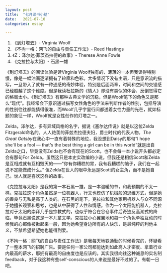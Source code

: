 ```yaml
---
layout: post
title:  "七月读书小结"
date:   2021-07-10
categories: essay

---
```

1. 《到灯塔去》- Virginia Woolf
2. 《不拘一格：网飞的自由与责任工作法》- Reed Hastings
3. 《Z：泽尔达·菲茨杰拉德的故事》- Therese Anne Fowle
4. 《克拉拉与太阳》- 石黑一雄

《到灯塔去》的阅读体验是读Virginia Woolf独有的，薄薄的一本但我读得特别慢，像是一幅油画逐渐拥有了轮廓和色彩。大多情况下没有主语，只是意识流的描写，一旦带入了就有一种通感的奇妙体验，特别是后面两章，时间和空间的交错感已经超越了这个维度。但是我读杜拉斯的《情人》却没有类似的体会，反倒觉得它的格局太小。《到灯塔去》有那种古典文学的沉稳，但是Woolf笔下的角色又是那么“现代”。我经常会下意识通过描写女性角色的手法来判断作者的性别，包括导演的性别往往都能猜得很准，而Woolf几乎字里行间都透着女性力量的光芒，就如标题的象征一样，Woolf就是女性创作的灯塔之一。

Zelda，泽尔达，多有异域风格的名字，据说《塞尔达传说》就是以这位Zelda Fitzgerald命名的。人人艳羡的菲兹杰拉德夫妇，爵士时代的代表人物。*The Great Gatsby*在我心中一直有着特殊的地位，我没想到Daisy的那句“I hope she'll be a fool — that's the best thing a girl can be in this world”就是出自Zelda之口，毕竟没有Zelda也不会有现在的Scott，也不会每一本小说开头都必定会有那句For Zelda。虽然这只是本史实改编的小说，但我还是相信Scott和Zelda是互相成就有互相毁灭的——"你有你糟糕的胃，我有我糟糕的脑子，我们在一起说不定能做成什么。” 但Zelda在世人的眼中永远是Scott的女主角，而不是她自己。世人就是喜欢这样的故事。

《克拉拉与太阳》是我的第一本石黑一雄，是一本温暖的书，和我预期的不太一样。克拉拉这个角色虽然是一位机器人，行文也模仿了机械般的思维方式，但是她的善良与无私是高于人类的。在石黑的笔下，克拉拉和其他家用机器人与众不同源于她擅长观察和思考，也是从中获得了人性和情感。作为一个太阳能机器人，克拉拉对于太阳的崇拜几乎是宗教式的，也似乎符合在谷仓事件后奇迹反高潮式的降临，毕竟石黑说这是一本儿童文学。克拉拉小心翼翼地和每一个角色单独互动的时候我的心都像被揪起来一般，因为她希望身边所有的人快乐，是最纯粹的利他主义，不禁希望希望她也能得到爱。

《不拘一格：网飞的自由与责任工作法》是我每天地铁通勤的时候看完的，怀疑看了一整本网飞的招聘广告。要是任何一家公司都能达到如此高人才密度、拿着行业内最高的薪水，那拥有最高的自由度也是应该的。其实我很向往这种诚恳的实名制feedback，对于我这种有些self-conscious的人来说是最好不过的了。有朝一日吧。
